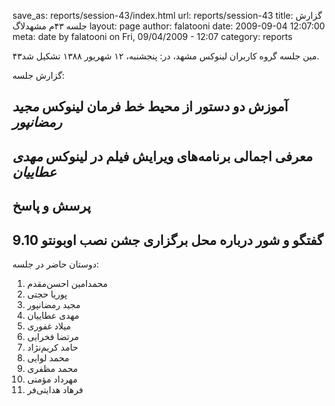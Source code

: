 save_as: reports/session-43/index.html
url: reports/session-43
title: گزارش جلسه ۴۳‌م مشهد‌لاگ
layout: page
author: falatooni
date: 2009-09-04 12:07:00
meta: date by falatooni on Fri, 09/04/2009 - 12:07
category: reports

۴۳‌مین جلسه گروه کاربران لینوکس مشهد، در: پنجشنبه، ۱۲ شهریور ۱۳۸۸ تشکیل شد.


<!--more-->



گزارش جلسه:

## آموزش دو دستور از محیط خط فرمان لینوکس *مجید رمضانپور*
## معرفی اجمالی برنامه‌های ویرایش فیلم در لینوکس *مهدی عطاییان*
## پرسش و پاسخ
## گفتگو و شور درباره محل برگزاری جشن نصب اوبونتو 9.10

دوستان حاضر در جلسه:
1. محمدامین احسن‌مقدم
2. پوریا حجتی
3. مجید رمضانپور
4. مهدی عطاییان
5. میلاد غفوری
6. مرتضا فخرایی
7. حامد کریم‌نژاد
8. محمد لوایی
9. محمد مظفری
10. مهرداد مؤمنی
11. فرهاد هدایتی‌فر
